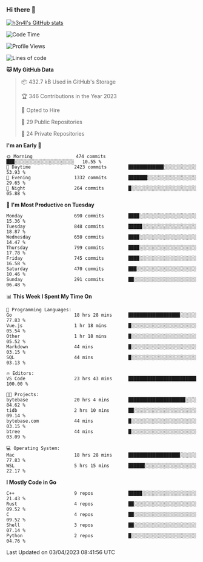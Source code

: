 ### Hi there 👋

[![h3n4l's GitHub stats](https://github-readme-stats.vercel.app/api?username=h3n4l&count_private=true&show_icons=true&theme=radical)](https://github.com/h3n4l/github-readme-stats)

<!--START_SECTION:waka-->
![Code Time](http://img.shields.io/badge/Code%20Time-1%2C099%20hrs%2036%20mins-blue)

![Profile Views](http://img.shields.io/badge/Profile%20Views-0-blue)

![Lines of code](https://img.shields.io/badge/From%20Hello%20World%20I%27ve%20Written-2.7%20million%20lines%20of%20code-blue)

**🐱 My GitHub Data** 

> 📦 432.7 kB Used in GitHub's Storage 
 > 
> 🏆 346 Contributions in the Year 2023
 > 
> 💼 Opted to Hire
 > 
> 📜 29 Public Repositories 
 > 
> 🔑 24 Private Repositories 
 > 
**I'm an Early 🐤** 

```text
🌞 Morning                474 commits         ███░░░░░░░░░░░░░░░░░░░░░░   10.55 % 
🌆 Daytime                2423 commits        █████████████░░░░░░░░░░░░   53.93 % 
🌃 Evening                1332 commits        ███████░░░░░░░░░░░░░░░░░░   29.65 % 
🌙 Night                  264 commits         █░░░░░░░░░░░░░░░░░░░░░░░░   05.88 % 
```
📅 **I'm Most Productive on Tuesday** 

```text
Monday                   690 commits         ████░░░░░░░░░░░░░░░░░░░░░   15.36 % 
Tuesday                  848 commits         █████░░░░░░░░░░░░░░░░░░░░   18.87 % 
Wednesday                650 commits         ████░░░░░░░░░░░░░░░░░░░░░   14.47 % 
Thursday                 799 commits         ████░░░░░░░░░░░░░░░░░░░░░   17.78 % 
Friday                   745 commits         ████░░░░░░░░░░░░░░░░░░░░░   16.58 % 
Saturday                 470 commits         ███░░░░░░░░░░░░░░░░░░░░░░   10.46 % 
Sunday                   291 commits         ██░░░░░░░░░░░░░░░░░░░░░░░   06.48 % 
```


📊 **This Week I Spent My Time On** 

```text
💬 Programming Languages: 
Go                       18 hrs 28 mins      ███████████████████░░░░░░   77.83 % 
Vue.js                   1 hr 18 mins        █░░░░░░░░░░░░░░░░░░░░░░░░   05.54 % 
Other                    1 hr 18 mins        █░░░░░░░░░░░░░░░░░░░░░░░░   05.52 % 
Markdown                 44 mins             █░░░░░░░░░░░░░░░░░░░░░░░░   03.15 % 
SQL                      44 mins             █░░░░░░░░░░░░░░░░░░░░░░░░   03.13 % 

🔥 Editors: 
VS Code                  23 hrs 43 mins      █████████████████████████   100.00 % 

🐱‍💻 Projects: 
bytebase                 20 hrs 4 mins       █████████████████████░░░░   84.62 % 
tidb                     2 hrs 10 mins       ██░░░░░░░░░░░░░░░░░░░░░░░   09.14 % 
bytebase.com             44 mins             █░░░░░░░░░░░░░░░░░░░░░░░░   03.15 % 
btree                    44 mins             █░░░░░░░░░░░░░░░░░░░░░░░░   03.09 % 

💻 Operating System: 
Mac                      18 hrs 28 mins      ███████████████████░░░░░░   77.83 % 
WSL                      5 hrs 15 mins       ██████░░░░░░░░░░░░░░░░░░░   22.17 % 
```

**I Mostly Code in Go** 

```text
C++                      9 repos             █████░░░░░░░░░░░░░░░░░░░░   21.43 % 
Rust                     4 repos             ██░░░░░░░░░░░░░░░░░░░░░░░   09.52 % 
C                        4 repos             ██░░░░░░░░░░░░░░░░░░░░░░░   09.52 % 
Shell                    3 repos             ██░░░░░░░░░░░░░░░░░░░░░░░   07.14 % 
Python                   2 repos             █░░░░░░░░░░░░░░░░░░░░░░░░   04.76 % 
```




 Last Updated on 03/04/2023 08:41:56 UTC
<!--END_SECTION:waka-->


